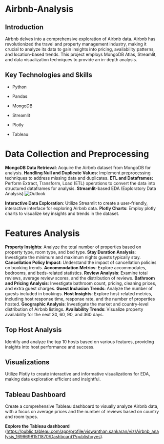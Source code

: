 # Airbnb-Analysis
## Introduction

Airbnb delves into a comprehensive exploration of Airbnb data. Airbnb has revolutionized the travel and property management industry, making it crucial to analyze its data to gain insights into pricing, availability patterns, and location-based trends. This project employs MongoDB Atlas, Streamlit, and data visualization techniques to provide an in-depth analysis.

## Key Technologies and Skills

- Python
* Pandas
- MongoDB
* Streamlit
- Plotly
* Tableau

# Data Collection and Preprocessing
**MongoDB Data Retrieval**: Acquire the Airbnb dataset from MongoDB for analysis.
**Handling Null and Duplicate Values**: Implement preprocessing techniques to address missing data and duplicates.
**ETL and Dataframes:** Perform Extract, Transform, Load (ETL) operations to convert the data into structured dataframes for analysis.
**Streamlit**-based EDA (Exploratory Data Analysis) 
![Outlook](https://github.com/Viswanathan25/Airbnb-Analysis/assets/131848906/65581ae8-96f5-4f7a-8acb-8be223fdef3e)



**Interactive Data Exploration**: Utilize Streamlit to create a user-friendly, interactive interface for exploring Airbnb data.
**Plotly Charts**: Employ plotly charts to visualize key insights and trends in the dataset.

# **Features Analysis**

**Property Insights**: Analyze the total number of properties based on property type, room type, and bed type.
**Stay Duration Analysis**: Investigate the minimum and maximum nights guests typically stay.
**Cancellation Policy Impact**: Understand the impact of cancellation policies on booking trends.
**Accommodation Metrics**: Explore accommodates, bedrooms, and beds-related statistics.
**Review Analysis**: Examine total reviews, average review scores, and the distribution of reviews.
**Bathroom and Pricing Analysis**: Investigate bathroom count, pricing, cleaning prices, and extra guest charges.
**Guest Inclusion Trends**: Analyze the number of guests included in bookings.
**Host Insights**: Explore host-related metrics, including host response time, response rate, and the number of properties hosted.
**Geographic Analysis**: Investigate the market and country-level distribution of Airbnb listings.
**Availability Trends**: Visualize property availability for the next 30, 60, 90, and 360 days.

## Top Host Analysis
Identify and analyze the top 10 hosts based on various features, providing insights into host performance and success.

## Visualizations
Utilize Plotly to create interactive and informative visualizations for EDA, making data exploration efficient and insightful.

## Tableau Dashboard
Create a comprehensive Tableau dashboard to visually analyze Airbnb data, with a focus on average prices and the number of reviews based on country and room types.

**Explore the Tableau dashboard** (https://public.tableau.com/app/profile/viswanthan.sankaran/viz/Airbnb_analysis_16966981511870/Dashboard1?publish=yes).
